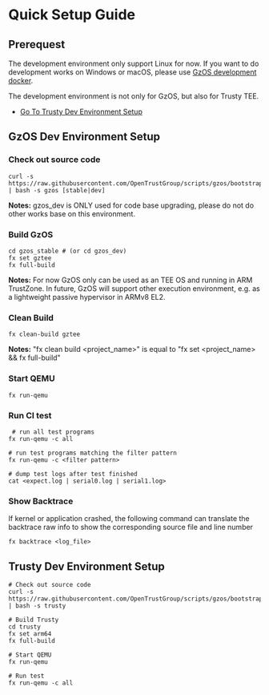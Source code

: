 # Quick Setup Guide

## Prerequest

The development environment only support Linux for now. If you want to do development works on Windows or macOS, please use [GzOS development docker](https://github.com/OpenTrustGroup/gzos_dev_docker).

The development environment is not only for GzOS, but also for Trusty TEE.

* [Go To Trusty Dev Environment Setup](#trusty-dev-environment-setup)

## GzOS Dev Environment Setup

### Check out source code

```shell
curl -s https://raw.githubusercontent.com/OpenTrustGroup/scripts/gzos/bootstrap | bash -s gzos [stable|dev]
```
**Notes:** gzos_dev is ONLY used for code base upgrading, please do not do other works base on this environment.


### Build GzOS

```shell
cd gzos_stable # (or cd gzos_dev)
fx set gztee
fx full-build
```
**Notes:** For now GzOS only can be used as an TEE OS and running in ARM TrustZone.
In future, GzOS will support other execution environment, e.g. as a 
lightweight passive hypervisor in ARMv8 EL2.

### Clean Build

```shell
fx clean-build gztee
```
**Notes:** "fx clean build <project_name>" is equal to "fx set <project_name> && fx full-build"


### Start QEMU

```shell
fx run-qemu
```

### Run CI test

```shell
 # run all test programs
fx run-qemu -c all

# run test programs matching the filter pattern
fx run-qemu -c <filter pattern>

# dump test logs after test finished
cat <expect.log | serial0.log | serial1.log>
```

### Show Backtrace

If kernel or application crashed, the following command can translate the backtrace raw info
to show the corresponding source file and line number

```shell
fx backtrace <log_file>
```

## Trusty Dev Environment Setup

```shell
# Check out source code
curl -s https://raw.githubusercontent.com/OpenTrustGroup/scripts/gzos/bootstrap | bash -s trusty

# Build Trusty
cd trusty
fx set arm64
fx full-build

# Start QEMU
fx run-qemu

# Run test
fx run-qemu -c all
```
